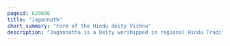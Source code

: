 ```yaml
---
pageid: 629686
title: "Jagannath"
short_summary: "Form of the Hindu deity Vishnu"
description: "Jagannatha is a Deity worshipped in regional Hindu Traditions in India as Part of a Triad along with his Brother Balabhadra and Sister Subhadra. Jagannath, within Odia Hinduism, is the supreme God, Purushottama, and the Para Brahman. To most Vaishnava Hindus, particularly the Krishnaites, Jagannath is an abstract Representation of Krishna, or Vishnu, sometimes as the Avatar of Krishna or Vishnu. To some Shaiva and Shakta Hindus he is a symmetry-filled tantric Form of Bhairava a fierce Manifestation of Shiva associated with Annihilation."
---
```

